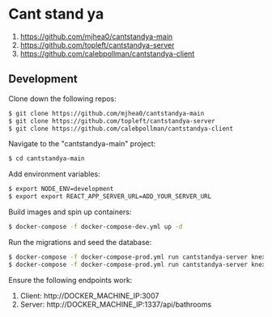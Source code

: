 # Cant stand ya

1. https://github.com/mjhea0/cantstandya-main
1. https://github.com/topleft/cantstandya-server
1. https://github.com/calebpollman/cantstandya-client

## Development

Clone down the following repos:

```sh
$ git clone https://github.com/mjhea0/cantstandya-main
$ git clone https://github.com/topleft/cantstandya-server
$ git clone https://github.com/calebpollman/cantstandya-client
```

Navigate to the "cantstandya-main" project:

```sh
$ cd cantstandya-main
```

Add environment variables:

```sh
$ export NODE_ENV=development
$ export export REACT_APP_SERVER_URL=ADD_YOUR_SERVER_URL
```

Build images and spin up containers:

```sh
$ docker-compose -f docker-compose-dev.yml up -d
```

Run the migrations and seed the database:

```sh
$ docker-compose -f docker-compose-prod.yml run cantstandya-server knex migrate:latest --env prod --knexfile app/knexfile.js
$ docker-compose -f docker-compose-prod.yml run cantstandya-server knex seed:run --env prod --knexfile app/knexfile.js
```

Ensure the following endpoints work:

1. Client: http://DOCKER_MACHINE_IP:3007
1. Server: http://DOCKER_MACHINE_IP:1337/api/bathrooms
